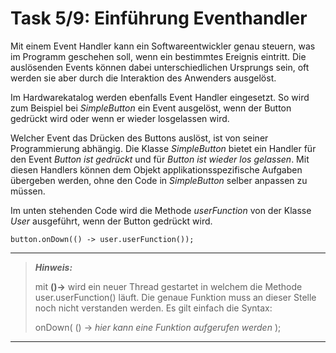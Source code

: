 # Task 5/9: Einführung Eventhandler
Mit einem Event Handler kann ein Softwareentwickler genau steuern, was im Programm geschehen soll, wenn ein bestimmtes
Ereignis eintritt. Die auslösenden Events können dabei unterschiedlichen Ursprungs sein, oft werden sie aber durch 
die Interaktion des Anwenders ausgelöst.

Im Hardwarekatalog werden ebenfalls Event Handler eingesetzt. So wird zum Beispiel bei *SimpleButton* ein Event ausgelöst,
wenn der Button gedrückt wird oder wenn er wieder losgelassen wird.

Welcher Event das Drücken des Buttons auslöst, ist von seiner Programmierung abhängig. Die Klasse *SimpleButton* bietet
ein Handler für den Event *Button ist gedrückt* und für *Button ist wieder los gelassen*. Mit diesen Handlers können dem 
Objekt applikationsspezifische Aufgaben übergeben werden, ohne den Code in *SimpleButton* selber anpassen zu müssen.

Im unten stehenden Code wird die Methode *userFunction* von der Klasse *User* ausgeführt, wenn der Button gedrückt wird.

```
button.onDown(() -> user.userFunction());
```

---
> **_Hinweis:_**
>
> mit **()->** wird ein neuer Thread gestartet in welchem die Methode user.userFunction() läuft. Die genaue 
> Funktion muss an dieser Stelle noch nicht verstanden werden. Es gilt einfach die Syntax:
> 
> onDown( () -> *hier kann eine Funktion aufgerufen werden* );
---